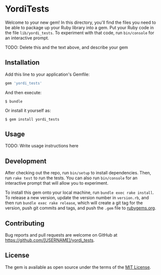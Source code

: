 # YordiTests

Welcome to your new gem! In this directory, you'll find the files you need to be able to package up your Ruby library into a gem. Put your Ruby code in the file `lib/yordi_tests`. To experiment with that code, run `bin/console` for an interactive prompt.

TODO: Delete this and the text above, and describe your gem

## Installation

Add this line to your application's Gemfile:

```ruby
gem 'yordi_tests'
```

And then execute:

    $ bundle

Or install it yourself as:

    $ gem install yordi_tests

## Usage

TODO: Write usage instructions here

## Development

After checking out the repo, run `bin/setup` to install dependencies. Then, run `rake test` to run the tests. You can also run `bin/console` for an interactive prompt that will allow you to experiment.

To install this gem onto your local machine, run `bundle exec rake install`. To release a new version, update the version number in `version.rb`, and then run `bundle exec rake release`, which will create a git tag for the version, push git commits and tags, and push the `.gem` file to [rubygems.org](https://rubygems.org).

## Contributing

Bug reports and pull requests are welcome on GitHub at https://github.com/[USERNAME]/yordi_tests.

## License

The gem is available as open source under the terms of the [MIT License](http://opensource.org/licenses/MIT).
